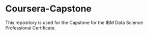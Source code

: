 # Coursera-Capstone
This repository is used for the Capstone for the IBM Data Science Professional Certificate.
